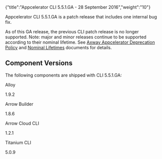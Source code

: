 {"title":"Appcelerator CLI 5.5.1.GA - 28 September 2016","weight":"10"} 

Appcelerator CLI 5.5.1.GA is a patch release that includes one internal bug fix.

As of this GA release, the previous CLI patch release is no longer supported. Note: major and minor releases continue to be supported according to their nominal lifetime. See [Axway Appcelerator Deprecation Policy](/docs/appc/AMPLIFY_Appcelerator_Services_Overview/Axway_Appcelerator_Deprecation_Policy/) and [Nominal Lifetimes](/docs/appc/AMPLIFY_Appcelerator_Services_Overview/Axway_Appcelerator_Product_Lifecycle/#NominalLifetimes) documents for details.

## Component Versions

The following components are shipped with CLI 5.5.1.GA:

Alloy

1.9.2

Arrow Builder

1.8.6

Arrow Cloud CLI

1.2.1

Titanium CLI

5.0.9